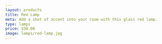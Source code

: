 ```yaml
---
layout: products
title: Red Lamp
meta: Add a shot of accent into your room with this glass red lamp.
type: lamps
price: $30.00
image: lamps/red-lamp.jpg
---
```

